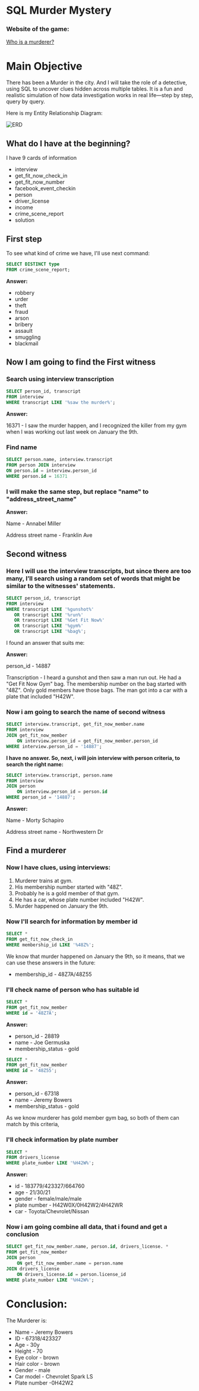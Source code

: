 # SQL Murder Mystery

### Website of the game:

[Who is a murderer?](https://mystery.knightlab.com/walkthrough.html)

# Main Objective

There has been a Murder in the city. And I  will take the role of a detective, using SQL to uncover clues hidden across multiple tables. It is a fun and realistic simulation of how data investigation works in real life—step by step, query by query.

Here is my Entity Relationship Diagram:

![ERD](images/erd.jpg)


## What do I have at the beginning?

I have 9 cards of information

- interview
- get_fit_now_check_in
- get_fit_now_number
- facebook_event_checkin
- person
- driver_license
- income
- crime_scene_report
- solution

## First step

To see what kind of crime we have, I'll use next command:

```sql
SELECT DISTINCT type 
FROM crime_scene_report;
```

**Answer:**
- robbery
- urder
- theft
- fraud
- arson
- bribery
- assault
- smuggling
- blackmail

## Now I am going to find the First witness

### Search using interview transcription

```sql
SELECT person_id, transcript
FROM interview
WHERE transcript LIKE '%saw the murder%';
```

**Answer:**

16371 - I saw the murder happen, and I recognized the killer from my gym when I was working out last week on January the 9th.

### Find name

``` sql
SELECT person.name, interview.transcript
FROM person JOIN interview
ON person.id = interview.person_id
WHERE person.id = 16371
```

### I will make the same step, but replace "name" to "address_street_name"

**Answer:**

Name - Annabel Miller

Address street name - Franklin Ave

## Second witness

### Here I will use the interview transcripts, but since there are too many, I’ll search using a random set of words that might be similar to the witnesses' statements.

```sql
SELECT person_id, transcript
FROM interview
WHERE transcript LIKE '%gunshot%'
   OR transcript LIKE '%run%'
   OR transcript LIKE '%Get Fit Now%'
   OR transcript LIKE '%gym%'
   OR transcript LIKE '%bag%';
```

I found an answer that suits me:

**Answer:**

person_id - 14887

Transcription - I heard a gunshot and then saw a man run out. He had a "Get Fit Now Gym" bag. The membership number on the bag started with "48Z". Only gold members have those bags. The man got into a car with a plate that included "H42W".

### Now i am going to search the name of second witness

```sql
SELECT interview.transcript, get_fit_now_member.name
FROM interview
JOIN get_fit_now_member
    ON interview.person_id = get_fit_now_member.person_id
WHERE interview.person_id = '14887';
```

**I have no answer. So, next, i will join interview with person criteria, to search the right name:**

```sql
SELECT interview.transcript, person.name
FROM interview
JOIN person
	ON interview.person_id = person.id
WHERE person_id = '14887';
```

**Answer:**

Name - Morty Schapiro

Address street name - Northwestern Dr

## Find a murderer

### Now I have clues, using interviews:

1. Murderer trains at gym.
2. His membership number started with "48Z".
3. Probably he is a gold member of that gym.
4. He has a car, whose plate number included "H42W".
5. Murder happened on January the 9th.

### Now I'll search for information by member id

``` sql
SELECT *
FROM get_fit_now_check_in
WHERE membership_id LIKE '%48Z%';
```

We know that murder happened on January the 9th, so it means, that we can use these answers in the future:

- membership_id - 48Z7A/48Z55

### I'll check name of person who has suitable id

``` sql
SELECT *
FROM get_fit_now_member
WHERE id = '48Z7A';
```

**Answer:**

- person_id - 28819
- name - Joe Germuska
- membership_status - gold

``` sql
SELECT *
FROM get_fit_now_member
WHERE id = '48Z55';
``` 

**Answer:**

- person_id - 67318
- name - Jeremy Bowers
- membership_status - gold

As we know murderer has gold member gym bag, so both of them can match by this criteria,

### I'll check information by plate number

``` sql
SELECT *
FROM drivers_license
WHERE plate_number LIKE '%H42W%';
```

**Answer:**

- id - 183779/423327/664760
- age - 21/30/21
- gender - female/male/male
- plate number - H42W0X/0H42W2/4H42WR
- car - Toyota/Chevrolet/Nissan

### Now i am going combine all data, that i found and get a conclusion

``` sql
SELECT get_fit_now_member.name, person.id, drivers_license. *
FROM get_fit_now_member
JOIN person
    ON get_fit_now_member.name = person.name
JOIN drivers_license
    ON drivers_license.id = person.license_id
WHERE plate_number LIKE '%H42W%';
```

# **Conclusion:**

The Murderer is: 

- Name - Jeremy Bowers
- ID - 67318/423327
- Age - 30y
- Height - 70
- Eye color - brown
- Hair color - brown
- Gender - male
- Car model - Chevrolet Spark LS
- Plate number -0H42W2

